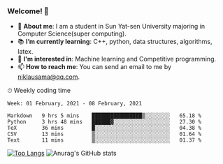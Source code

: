 ### Welcome! 👋



+ :school: **About me**: I am a student in Sun Yat-sen University majoring in Computer Science(super computing).
+ :books: **I’m currently learning**: C++, python, data structures, algorithms, latex.
+ :lollipop: **I'm interested in**: Machine learning and Competitive programming.
+ 📫 **How to reach me**: You can send an email to me by niklausama@qq.com.

⏱ Weekly coding time
<!--START_SECTION:waka-->
```text
Week: 01 February, 2021 - 08 February, 2021

Markdown   9 hrs 5 mins    ████████████████▒░░░░░░░░   65.18 % 
Python     3 hrs 48 mins   ██████▓░░░░░░░░░░░░░░░░░░   27.30 % 
TeX        36 mins         █░░░░░░░░░░░░░░░░░░░░░░░░   04.38 % 
CSV        13 mins         ▒░░░░░░░░░░░░░░░░░░░░░░░░   01.64 % 
Text       11 mins         ▒░░░░░░░░░░░░░░░░░░░░░░░░   01.37 % 
```
<!--END_SECTION:waka-->

[![Top Langs](https://github-readme-stats.vercel.app/api/top-langs/?username=lixk28&layout=compact)](https://github.com/lixk28/github-readme-stats)
![Anurag's GitHub stats](https://github-readme-stats.vercel.app/api?username=lixk28&show_icons=true)



<!--
**lixk28/lixk28** is a ✨ _special_ ✨ repository because its `README.md` (this file) appears on your GitHub profile.

Here are some ideas to get you started:

- 🔭 I’m currently working on ...
- 🌱 I’m currently learning ...
- 👯 I’m looking to collaborate on ...
- 🤔 I’m looking for help with ...
- 💬 Ask me about ...
- 📫 How to reach me: ...
- 😄 Pronouns: ...
- ⚡ Fun fact: ...
  -->
